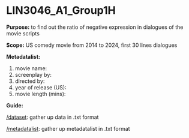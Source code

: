 # LIN3046_A1_Group1H

__Purpose:__
to find out the ratio of negative expression in dialogues of the movie scripts 

__Scope:__
US comedy movie from 2014 to 2024, first 30 lines dialogues

__Metadatalist:__
1. movie name: 
2. screenplay by: 
3. directed by: 
4. year of release (US):  
5. movie length (mins):

__Guide:__

[/dataset](dataset): gather up data in .txt format

[/metadatalist](metadatalist): gather up metadatalist in .txt format
                              
